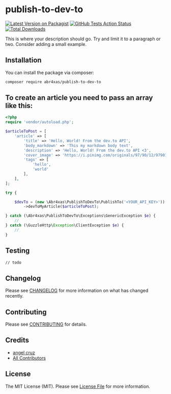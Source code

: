 # publish-to-dev-to

[![Latest Version on Packagist](https://img.shields.io/packagist/v/abr4xas/publish-to-dev-to.svg?style=flat-square)](https://packagist.org/packages/abr4xas/publish-to-dev-to)
[![GitHub Tests Action Status](https://img.shields.io/github/workflow/status/abr4xas/publish-to-dev-to/Tests?label=tests)](https://github.com/abr4xas/publish-to-dev-to/actions?query=workflow%3ATests+branch%3Amaster)
[![Total Downloads](https://img.shields.io/packagist/dt/abr4xas/publish-to-dev-to.svg?style=flat-square)](https://packagist.org/packages/abr4xas/publish-to-dev-to)


This is where your description should go. Try and limit it to a paragraph or two. Consider adding a small example.


## Installation

You can install the package via composer:

```bash
composer require abr4xas/publish-to-dev-to
```

## To create an article you need to pass an array like this:

```php
<?php
require 'vendor/autoload.php';

$articleToPost = [
    'article' => [
        'title' => 'Hello, World! From the dev.to API',
        'body_markdown' => 'This my markdown body text',
        'description' => 'Hello, World! From the dev.to API <3',
        'cover_image' => 'https://i.pinimg.com/originals/97/90/12/979012800b47e3bb871cae4009333e08.jpg',
        'tags' => [
            'hello',
            'world'
        ],
    ],
];

try {

    $devTo = (new \Abr4xas\PublishToDevTo\PublishTo('<YOUR_API_KEY>'))
        ->devToMyArticle($articleToPost);

} catch (\Abr4xas\PublishToDevTo\Exceptions\GenericException $e) {
    //
} catch (\GuzzleHttp\Exception\ClientException $e) {
    //
}

```

## Testing

```bash
// todo
```

## Changelog

Please see [CHANGELOG](CHANGELOG.md) for more information on what has changed recently.

## Contributing

Please see [CONTRIBUTING](.github/CONTRIBUTING.md) for details.


## Credits

- [angel cruz](https://github.com/abr4xas)
- [All Contributors](../../contributors)

## License

The MIT License (MIT). Please see [License File](LICENSE.md) for more information.
